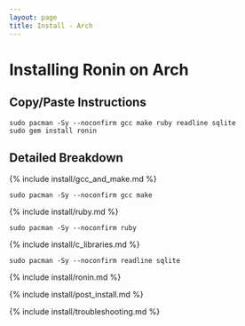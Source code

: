 ```yaml
---
layout: page
title: Install - Arch
---
```


# Installing Ronin on Arch

## Copy/Paste Instructions

```shell
sudo pacman -Sy --noconfirm gcc make ruby readline sqlite
sudo gem install ronin
```

## Detailed Breakdown

{% include install/gcc_and_make.md %}

```shell
sudo pacman -Sy --noconfirm gcc make
```

{% include install/ruby.md %}

```shell
sudo pacman -Sy --noconfirm ruby
```

{% include install/c_libraries.md %}

```shell
sudo pacman -Sy --noconfirm readline sqlite
```

{% include install/ronin.md %}

{% include install/post_install.md %}

{% include install/troubleshooting.md %}
